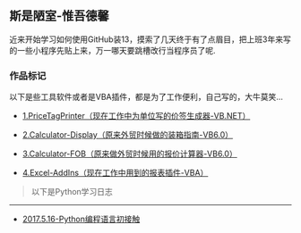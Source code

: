 
## 斯是陋室-惟吾德馨

近来开始学习如何使用GitHub装13，摸索了几天终于有了点眉目，把上班3年来写的一些小程序先贴上来，万一哪天要跳槽改行当程序员了呢.

### 作品标记

以下是些工具软件或者是VBA插件，都是为了工作便利，自己写的，大牛莫笑...


* [1.PriceTagPrinter（现在工作中为单位写的价签生成器-VB.NET）](https://github.com/flysafely/PriceTagPrinter)

* [2.Calculator-Display（原来外贸时候做的装箱指南-VB6.0）](https://github.com/flysafely/Calculator-Display-)

* [3.Calculator-FOB（原来做外贸时候用的报价计算器-VB6.0）](https://github.com/flysafely/Calculator-FOB)

* [4.Excel-AddIns（现在工作中用到的报表插件-VBA）](https://github.com/flysafely/Excel-AddIns)


> 以下是Python学习日志
---
- [2017.5.16-Python编程语言初接触](https://github.com/flysafely/2017.5.15-Python/blob/master/README.md)



